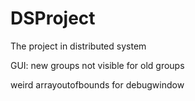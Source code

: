 # DSProject
The project in distributed system


GUI:
new groups not visible for old groups

weird arrayoutofbounds for debugwindow